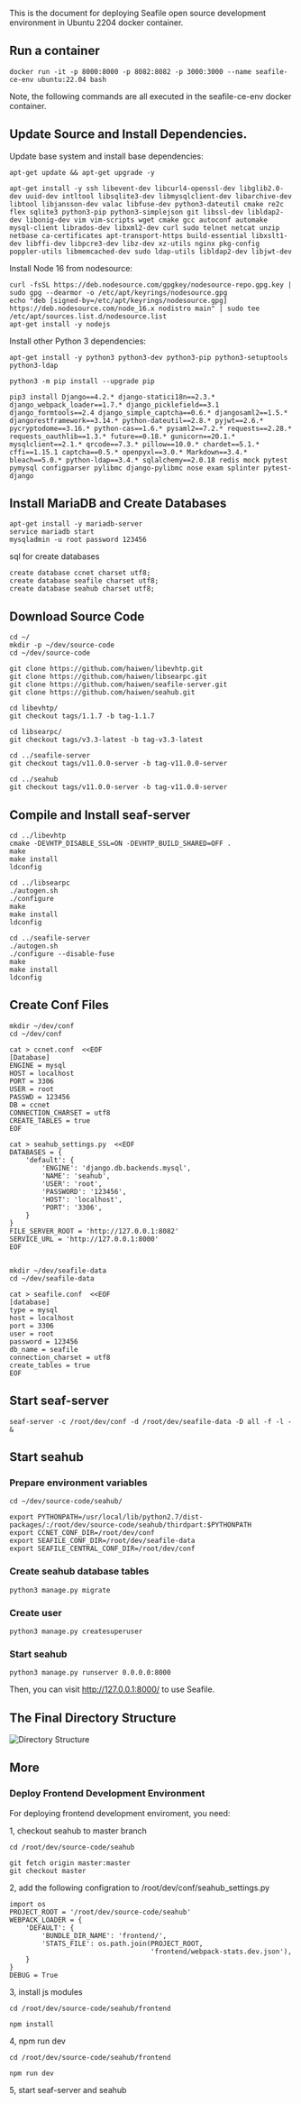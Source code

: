 This is the document for deploying Seafile open source development environment in Ubuntu 2204 docker container.

## Run a container

```
docker run -it -p 8000:8000 -p 8082:8082 -p 3000:3000 --name seafile-ce-env ubuntu:22.04 bash
```

Note, the following commands are all executed in the seafile-ce-env docker container.

## Update Source and Install Dependencies.

Update base system and install base dependencies:

```
apt-get update && apt-get upgrade -y

apt-get install -y ssh libevent-dev libcurl4-openssl-dev libglib2.0-dev uuid-dev intltool libsqlite3-dev libmysqlclient-dev libarchive-dev libtool libjansson-dev valac libfuse-dev python3-dateutil cmake re2c flex sqlite3 python3-pip python3-simplejson git libssl-dev libldap2-dev libonig-dev vim vim-scripts wget cmake gcc autoconf automake mysql-client librados-dev libxml2-dev curl sudo telnet netcat unzip netbase ca-certificates apt-transport-https build-essential libxslt1-dev libffi-dev libpcre3-dev libz-dev xz-utils nginx pkg-config poppler-utils libmemcached-dev sudo ldap-utils libldap2-dev libjwt-dev
```

Install Node 16 from nodesource:

```
curl -fsSL https://deb.nodesource.com/gpgkey/nodesource-repo.gpg.key | sudo gpg --dearmor -o /etc/apt/keyrings/nodesource.gpg
echo "deb [signed-by=/etc/apt/keyrings/nodesource.gpg] https://deb.nodesource.com/node_16.x nodistro main" | sudo tee /etc/apt/sources.list.d/nodesource.list
apt-get install -y nodejs
```

Install other Python 3 dependencies:

```
apt-get install -y python3 python3-dev python3-pip python3-setuptools python3-ldap

python3 -m pip install --upgrade pip

pip3 install Django==4.2.* django-statici18n==2.3.* django_webpack_loader==1.7.* django_picklefield==3.1 django_formtools==2.4 django_simple_captcha==0.6.* djangosaml2==1.5.* djangorestframework==3.14.* python-dateutil==2.8.* pyjwt==2.6.* pycryptodome==3.16.* python-cas==1.6.* pysaml2==7.2.* requests==2.28.* requests_oauthlib==1.3.* future==0.18.* gunicorn==20.1.* mysqlclient==2.1.* qrcode==7.3.* pillow==10.0.* chardet==5.1.* cffi==1.15.1 captcha==0.5.* openpyxl==3.0.* Markdown==3.4.* bleach==5.0.* python-ldap==3.4.* sqlalchemy==2.0.18 redis mock pytest pymysql configparser pylibmc django-pylibmc nose exam splinter pytest-django
```

## Install MariaDB and Create Databases

```
apt-get install -y mariadb-server
service mariadb start
mysqladmin -u root password 123456
```

sql for create databases

```
create database ccnet charset utf8;
create database seafile charset utf8;
create database seahub charset utf8;
```

## Download Source Code

```
cd ~/
mkdir -p ~/dev/source-code
cd ~/dev/source-code

git clone https://github.com/haiwen/libevhtp.git
git clone https://github.com/haiwen/libsearpc.git
git clone https://github.com/haiwen/seafile-server.git
git clone https://github.com/haiwen/seahub.git

cd libevhtp/
git checkout tags/1.1.7 -b tag-1.1.7

cd libsearpc/
git checkout tags/v3.3-latest -b tag-v3.3-latest

cd ../seafile-server
git checkout tags/v11.0.0-server -b tag-v11.0.0-server

cd ../seahub
git checkout tags/v11.0.0-server -b tag-v11.0.0-server
```

## Compile and Install seaf-server

```
cd ../libevhtp
cmake -DEVHTP_DISABLE_SSL=ON -DEVHTP_BUILD_SHARED=OFF .
make
make install
ldconfig

cd ../libsearpc
./autogen.sh
./configure
make
make install
ldconfig

cd ../seafile-server
./autogen.sh
./configure --disable-fuse
make
make install
ldconfig
```

## Create Conf Files

```
mkdir ~/dev/conf
cd ~/dev/conf

cat > ccnet.conf  <<EOF
[Database]
ENGINE = mysql
HOST = localhost
PORT = 3306
USER = root
PASSWD = 123456
DB = ccnet
CONNECTION_CHARSET = utf8
CREATE_TABLES = true
EOF

cat > seahub_settings.py  <<EOF
DATABASES = {
    'default': {
        'ENGINE': 'django.db.backends.mysql',
        'NAME': 'seahub',
        'USER': 'root',
        'PASSWORD': '123456',
        'HOST': 'localhost',
        'PORT': '3306',
    }
}
FILE_SERVER_ROOT = 'http://127.0.0.1:8082'
SERVICE_URL = 'http://127.0.0.1:8000'
EOF


mkdir ~/dev/seafile-data
cd ~/dev/seafile-data

cat > seafile.conf  <<EOF
[database]
type = mysql
host = localhost
port = 3306
user = root
password = 123456
db_name = seafile
connection_charset = utf8
create_tables = true
EOF
```

## Start seaf-server

```
seaf-server -c /root/dev/conf -d /root/dev/seafile-data -D all -f -l - &
```

## Start seahub

### Prepare environment variables

```
cd ~/dev/source-code/seahub/

export PYTHONPATH=/usr/local/lib/python2.7/dist-packages/:/root/dev/source-code/seahub/thirdpart:$PYTHONPATH
export CCNET_CONF_DIR=/root/dev/conf
export SEAFILE_CONF_DIR=/root/dev/seafile-data
export SEAFILE_CENTRAL_CONF_DIR=/root/dev/conf
```

### Create seahub database tables

```
python3 manage.py migrate
```

### Create user

```
python3 manage.py createsuperuser
```

### Start seahub

```
python3 manage.py runserver 0.0.0.0:8000
```

Then, you can visit <http://127.0.0.1:8000/>  to use Seafile.

## The Final Directory Structure

![Directory Structure](../images/build_seafile_server_directory_structure.jpg)

## More

### Deploy Frontend Development Environment

For deploying frontend development enviroment, you need:

1, checkout seahub to master branch

```
cd /root/dev/source-code/seahub

git fetch origin master:master
git checkout master
```

2, add the following configration to /root/dev/conf/seahub_settings.py

```
import os
PROJECT_ROOT = '/root/dev/source-code/seahub'
WEBPACK_LOADER = {
    'DEFAULT': {
        'BUNDLE_DIR_NAME': 'frontend/',
        'STATS_FILE': os.path.join(PROJECT_ROOT,
                                   'frontend/webpack-stats.dev.json'),
    }
}
DEBUG = True
```

3, install js modules

```
cd /root/dev/source-code/seahub/frontend

npm install
```

4, npm run dev

```
cd /root/dev/source-code/seahub/frontend

npm run dev
```

5, start seaf-server and seahub
